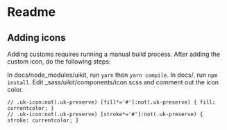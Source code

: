 # Readme

## Adding icons
Adding customs requires running a manual build process. After adding the custom icon, do the following steps:

In docs/node_modules/uikit, run `yarn` then `yarn compile`.
In docs/, run `npm install`.
Edit _sass/uikit/components/icon.scss and comment out the icon color. 
```
// .uk-icon:not(.uk-preserve) [fill*='#']:not(.uk-preserve) { fill: currentcolor; }
// .uk-icon:not(.uk-preserve) [stroke*='#']:not(.uk-preserve) { stroke: currentcolor; }
```
